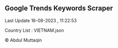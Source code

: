 

## Google Trends Keywords Scraper 
 
Last Update 16-08-2023 , 11:22:53

Country List :
VIETNAM.json



© Abdul Muttaqin 
